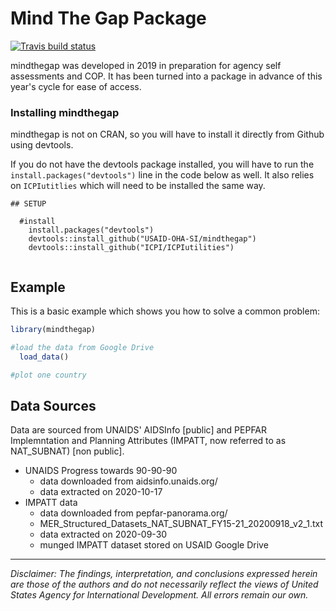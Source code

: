 
# Mind The Gap Package

<!-- badges: start -->
[![Travis build status](https://travis-ci.com/USAID-OHA-SI/mindthegap.svg?branch=master)](https://travis-ci.com/USAID-OHA-SI/mindthegap)
<!-- badges: end -->


mindthegap was developed in 2019 in preparation for agency self assessments and COP. It has been turned into a package in advance of this year's cycle for ease of access.

### Installing mindthegap

mindthegap is not on CRAN, so you will have to install it directly from Github using devtools.

If you do not have the devtools package installed, you will have to run the `install.packages("devtools")` line in the code below as well. It also relies on `ICPIutitlies` which will need to be installed the same way.

```{r}
## SETUP

  #install
    install.packages("devtools")
    devtools::install_github("USAID-OHA-SI/mindthegap")
    devtools::install_github("ICPI/ICPIutilities")
    
```

## Example

This is a basic example which shows you how to solve a common problem:

``` r
library(mindthegap)

#load the data from Google Drive
  load_data()

#plot one country


```


## Data Sources

Data are sourced from UNAIDS' AIDSInfo [public] and PEPFAR Implemntation and Planning Attributes (IMPATT, now referred to as NAT_SUBNAT) [non public].

  - UNAIDS Progress towards 90-90-90
    - data downloaded from aidsinfo.unaids.org/ 
    - data extracted on 2020-10-17
  - IMPATT data
    - data downloaded from pepfar-panorama.org/
    - MER_Structured_Datasets_NAT_SUBNAT_FY15-21_20200918_v2_1.txt
    - data extracted on 2020-09-30
    - munged IMPATT dataset stored on USAID Google Drive


---

*Disclaimer: The findings, interpretation, and conclusions expressed herein are those of the authors and do not necessarily reflect the views of United States Agency for International Development. All errors remain our own.*
